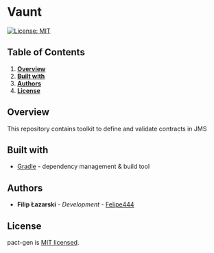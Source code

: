 # Vaunt

[![License: MIT](https://img.shields.io/badge/License-MIT-green.svg)](https://opensource.org/licenses/MIT)

## Table of Contents
1. [**Overview**](#Overview)
6. [**Built with**](#BuiltWith)
7. [**Authors**](#Authors)
8. [**License**](#License)

## Overview <a name="Overview"></a>

This repository contains toolkit to define and validate contracts in JMS

## Built with <a name="BuiltWith"></a>

* [Gradle](https://gradle.org/) - dependency management & build tool

## Authors <a name="Authors"></a>

* **Filip Łazarski** - *Development* - [Felipe444](https://github.com/Felipe444)

## License <a name="License"></a>

pact-gen is [MIT licensed](./LICENSE).
